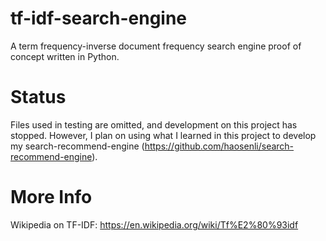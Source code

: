 # tf-idf-search-engine
A term frequency-inverse document frequency search engine proof of concept written in Python.

# Status
Files used in testing are omitted, and development on this project has stopped.
However, I plan on using what I learned in this project to develop my search-recommend-engine (https://github.com/haosenli/search-recommend-engine).

# More Info
Wikipedia on TF-IDF: https://en.wikipedia.org/wiki/Tf%E2%80%93idf

